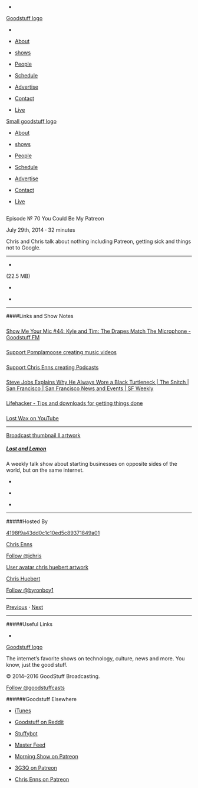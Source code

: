 

-
[Goodstuff logo](http://www.goodstuff.network/)[](/assets/goodstuff_logo-17c1fe6f378352de5d7345f76152130b.svg)

-


-  [About](/about)

-  [shows](/shows)

-  [People](/people)

-  [Schedule](/schedule)

-  [Advertise](/advertise)

-  [Contact](/contact)

-  [Live](/live)


[Small goodstuff logo](http://www.goodstuff.network/)[](/assets/small_goodstuff_logo-bf032e72b9ec41494f4d90905f1ad619.svg)


-  [About](/about)

-  [shows](/shows)

-  [People](/people)

-  [Schedule](/schedule)

-  [Advertise](/advertise)

-  [Contact](/contact)

-  [Live](/live)


##
Episode № 70
You Could Be My Patreon


July 29th, 2014
&middot;
32
minutes


Chris and Chris talk about nothing including Patreon, getting sick and things not to Google.


------------------------------


-
[](https://podcasts-1.feedpress.co/10591/ll-70.mp3)(22.5 MB)

-
[](http://twitter.com/intent/tweet?text=Lost%20and%20Lemon%20%E2%84%96%2070%20on%20@goodstuff_fm%20-%20http://goodstuff.network/ll/70)

-
[](http://www.facebook.com/sharer/sharer.php?u=http://goodstuff.network/ll/70)


------------------------------


####Links and Show Notes

#####
[Show Me Your Mic #44: Kyle and Tim: The Drapes Match The Microphone - Goodstuff FM](http://goodstuff.network/smym/44)


#####
[Support Pomplamoose creating music videos](http://www.patreon.com/pomplamoose)


#####
[Support Chris Enns creating Podcasts](http://www.patreon.com/ichris)


#####
[Steve Jobs Explains Why He Always Wore a Black Turtleneck | The Snitch | San Francisco | San Francisco News and Events | SF Weekly](http://www.sfweekly.com/thesnitch/2011/10/12/steve-jobs-explains-why-he-always-wore-a-black-turtleneck)


#####
[Lifehacker - Tips and downloads for getting things done](http://lifehacker.com/)


#####
[Lost Wax on YouTube](https://www.youtube.com/user/lostwaxoz)


------------------------------


[Broadcast thumbnail ll artwork](/ll)[](https://goodstuffs3.s3.amazonaws.com/uploads/broadcast/image/26/broadcast_thumbnail_ll_artwork.png)

##### [Lost and Lemon](/ll)


A weekly talk show about starting businesses on opposite sides of the world, but on the same internet.

-
[](https://itunes.apple.com/ca/podcast/lost-lemon-brothers-in-business/id467564174?mt=2)

-
[](http://feeds.goodstuff.network/ll)

-
[](mailto:chris@goodstuff.network?cc=sponsorship%40goodstuff.network&subject=%5BGoodStuff%20FM%5D%20Sponsorship%20Inquiry%20for%20Lost%20and%20Lemon)


------------------------------


#####Hosted By


[4198f9a43dd0c1c10ed5c89371849a01](/people/chris-enns)[](http://gravatar.com/avatar/4198f9a43dd0c1c10ed5c89371849a01.png?s=300&r=pg)

[Chris Enns](/people/chris-enns)


[Follow @ichris](https://twitter.com/ichris)


[User avatar chris huebert artwork](/people/chris-huebert)[](https://goodstuffs3.s3.amazonaws.com/uploads/user/avatar/41/user_avatar_chris-huebert_artwork.png)

[Chris Huebert](/people/chris-huebert)


[Follow @byronboy1](https://twitter.com/byronboy1)


------------------------------


[Previous](/ll/69)
&middot;
[Next](/ll/71)


------------------------------


#####Useful Links

-
[](mailto:chris@goodstuff.network?subject=%5BGoodstuff%20FM%5D%20Feedback%20for%20Lost%20and%20Lemon)


[Goodstuff logo](http://www.goodstuff.network/)[](/assets/goodstuff_logo-17c1fe6f378352de5d7345f76152130b.svg)


The internet’s favorite shows on technology, culture, news and more. You know, just the good stuff.


&copy; 2014&ndash;2016 GoodStuff Broadcasting.

[Follow @goodstuffcasts](https://twitter.com/goodstuffcasts)


######Goodstuff Elsewhere

-  [iTunes](https://itunes.apple.com/us/artist/goodstuff-fm/id843385597?mt=2)

-  [Goodstuff on Reddit](https://www.reddit.com/r/Goodstuff_fm/)

-  [Stuffybot](http://stuffybot.goodstuff.network)

-  [Master Feed](/master/feed)

-  [Morning Show on Patreon](https://www.patreon.com/morningshow)

-  [3G3Q on Patreon](https://www.patreon.com/3g3q)

-  [Chris Enns on Patreon](https://www.patreon.com/ichris)

